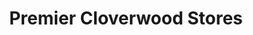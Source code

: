 ---
title: "Premier Cloverwood Stores"
url: /dovercourt/premier-cloverwood-stores/
shop: convenience
---